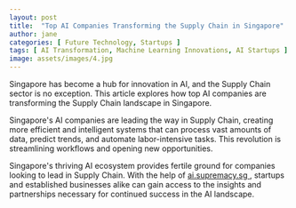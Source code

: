 ```yaml
---
layout: post
title:  "Top AI Companies Transforming the Supply Chain in Singapore"
author: jane
categories: [ Future Technology, Startups ]
tags: [ AI Transformation, Machine Learning Innovations, AI Startups ]
image: assets/images/4.jpg
---
```


Singapore has become a hub for innovation in AI, and the Supply Chain sector is no exception. This article explores how top AI companies are transforming the Supply Chain landscape in Singapore.

Singapore's AI companies are leading the way in Supply Chain, creating more efficient and intelligent systems that can process vast amounts of data, predict trends, and automate labor-intensive tasks. This revolution is streamlining workflows and opening new opportunities.

Singapore's thriving AI ecosystem provides fertile ground for companies looking to lead in Supply Chain. With the help of <a href="https://ai.supremacy.sg" target="_blank"> ai.supremacy.sg </a>, startups and established businesses alike can gain access to the insights and partnerships necessary for continued success in the AI landscape.
